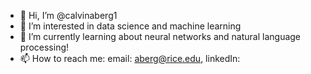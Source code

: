 - 👋 Hi, I’m @calvinaberg1
- 👀 I’m interested in data science and machine learning
- 🌱 I’m currently learning about neural networks and natural language processing!
- 📫 How to reach me: email: aberg@rice.edu, linkedIn: 

<!---
calvinaberg1/calvinaberg1 is a ✨ special ✨ repository because its `README.md` (this file) appears on your GitHub profile.
You can click the Preview link to take a look at your changes.
--->
